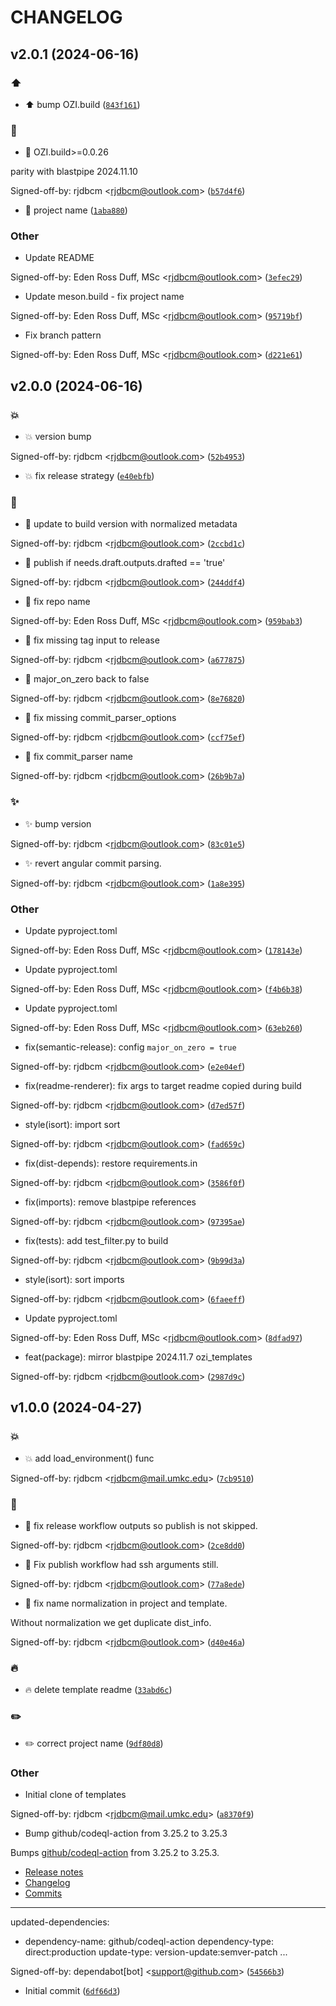 # CHANGELOG



## v2.0.1 (2024-06-16)

### :arrow_up:

* :arrow_up: bump OZI.build ([`843f161`](https://github.com/OZI-Project/ozi-templates/commit/843f161073077b5bfafcd4f052f9055e256182a2))

### :bug:

* :bug: OZI.build&gt;=0.0.26

parity with blastpipe 2024.11.10

Signed-off-by: rjdbcm &lt;rjdbcm@outlook.com&gt; ([`b57d4f6`](https://github.com/OZI-Project/ozi-templates/commit/b57d4f67aa1622ddb98ab89540b063f4924a1927))

* :bug: project name ([`1aba880`](https://github.com/OZI-Project/ozi-templates/commit/1aba8809cef1d70bc97ff9497c65cad7b5466242))

### Other

* Update README

Signed-off-by: Eden Ross Duff, MSc &lt;rjdbcm@outlook.com&gt; ([`3efec29`](https://github.com/OZI-Project/ozi-templates/commit/3efec29e2c5efdd4745e202c631649b92f62b049))

* Update meson.build - fix project name

Signed-off-by: Eden Ross Duff, MSc &lt;rjdbcm@outlook.com&gt; ([`95719bf`](https://github.com/OZI-Project/ozi-templates/commit/95719bf0abdee4f4dc7c74a332d115868bf76c3a))

* Fix branch pattern

Signed-off-by: Eden Ross Duff, MSc &lt;rjdbcm@outlook.com&gt; ([`d221e61`](https://github.com/OZI-Project/ozi-templates/commit/d221e618bca32cdf51c7dd26bb58376825d0a05b))


## v2.0.0 (2024-06-16)

### :boom:

* :boom: version bump

Signed-off-by: rjdbcm &lt;rjdbcm@outlook.com&gt; ([`52b4953`](https://github.com/OZI-Project/ozi-templates/commit/52b4953eaaf9427636b4112f5f7378678b2b0a50))

* :boom: fix release strategy ([`e40ebfb`](https://github.com/OZI-Project/ozi-templates/commit/e40ebfb305a64a15aa02f6347d8cb04f633682c3))

### :bug:

* :bug: update to build version with normalized metadata

Signed-off-by: rjdbcm &lt;rjdbcm@outlook.com&gt; ([`2ccbd1c`](https://github.com/OZI-Project/ozi-templates/commit/2ccbd1c2f0860f690280129b812f9dcb29bf031c))

* :bug: publish if needs.draft.outputs.drafted == &#39;true&#39;

Signed-off-by: rjdbcm &lt;rjdbcm@outlook.com&gt; ([`244ddf4`](https://github.com/OZI-Project/ozi-templates/commit/244ddf4c8c74955689ec9a007efa6b09f9e75165))

* :bug: fix repo name

Signed-off-by: Eden Ross Duff, MSc &lt;rjdbcm@outlook.com&gt; ([`959bab3`](https://github.com/OZI-Project/ozi-templates/commit/959bab31da5befd1e651ecb072fa7026e24cc9e9))

* :bug: fix missing tag input to release

Signed-off-by: rjdbcm &lt;rjdbcm@outlook.com&gt; ([`a677875`](https://github.com/OZI-Project/ozi-templates/commit/a6778750e5546955daf528f22283bfb77c76fd93))

* :bug: major_on_zero back to false

Signed-off-by: rjdbcm &lt;rjdbcm@outlook.com&gt; ([`8e76820`](https://github.com/OZI-Project/ozi-templates/commit/8e76820683aebe3f89f519ec2159ba815de7ca5c))

* :bug: fix missing commit_parser_options

Signed-off-by: rjdbcm &lt;rjdbcm@outlook.com&gt; ([`ccf75ef`](https://github.com/OZI-Project/ozi-templates/commit/ccf75ef7f8ccc0cf99329f5a348dc45df84c536e))

* :bug: fix commit_parser name

Signed-off-by: rjdbcm &lt;rjdbcm@outlook.com&gt; ([`26b9b7a`](https://github.com/OZI-Project/ozi-templates/commit/26b9b7a61c31170e1e77b6532d9d3ef3448a8505))

### :sparkles:

* :sparkles: bump version

Signed-off-by: rjdbcm &lt;rjdbcm@outlook.com&gt; ([`83c01e5`](https://github.com/OZI-Project/ozi-templates/commit/83c01e5f8def35badc58f7b00bba58b2fa547c94))

* :sparkles: revert angular commit parsing.

Signed-off-by: rjdbcm &lt;rjdbcm@outlook.com&gt; ([`1a8e395`](https://github.com/OZI-Project/ozi-templates/commit/1a8e3958989ed760de0494faef3c48797d13b3e4))

### Other

* Update pyproject.toml

Signed-off-by: Eden Ross Duff, MSc &lt;rjdbcm@outlook.com&gt; ([`178143e`](https://github.com/OZI-Project/ozi-templates/commit/178143e956bb251585181c680d1278b99cc98650))

* Update pyproject.toml

Signed-off-by: Eden Ross Duff, MSc &lt;rjdbcm@outlook.com&gt; ([`f4b6b38`](https://github.com/OZI-Project/ozi-templates/commit/f4b6b38ad98c1e22df02cf45c758fa7d664cd4ee))

* Update pyproject.toml

Signed-off-by: Eden Ross Duff, MSc &lt;rjdbcm@outlook.com&gt; ([`63eb260`](https://github.com/OZI-Project/ozi-templates/commit/63eb260f9e4a916d80d226b890f385ee1fd463ad))

* fix(semantic-release): config ``major_on_zero = true``

Signed-off-by: rjdbcm &lt;rjdbcm@outlook.com&gt; ([`e2e04ef`](https://github.com/OZI-Project/ozi-templates/commit/e2e04efdf3d1d93868d3d1653f547427e5b63b18))

* fix(readme-renderer): fix args to target readme copied during build

Signed-off-by: rjdbcm &lt;rjdbcm@outlook.com&gt; ([`d7ed57f`](https://github.com/OZI-Project/ozi-templates/commit/d7ed57f81d679006b0cf8125ee92d68b541e15de))

* style(isort): import sort

Signed-off-by: rjdbcm &lt;rjdbcm@outlook.com&gt; ([`fad659c`](https://github.com/OZI-Project/ozi-templates/commit/fad659c29b487e507396522e5edbb08923444ca8))

* fix(dist-depends): restore requirements.in

Signed-off-by: rjdbcm &lt;rjdbcm@outlook.com&gt; ([`3586f0f`](https://github.com/OZI-Project/ozi-templates/commit/3586f0f033a1f0d52c680c7964a5ab3b1ec8b006))

* fix(imports): remove blastpipe references

Signed-off-by: rjdbcm &lt;rjdbcm@outlook.com&gt; ([`97395ae`](https://github.com/OZI-Project/ozi-templates/commit/97395ae610647f20909152613dbd927447dc418b))

* fix(tests): add test_filter.py to build

Signed-off-by: rjdbcm &lt;rjdbcm@outlook.com&gt; ([`9b99d3a`](https://github.com/OZI-Project/ozi-templates/commit/9b99d3a060de90f41f12509e68f5b50f12705a08))

* style(isort): sort imports

Signed-off-by: rjdbcm &lt;rjdbcm@outlook.com&gt; ([`6faeeff`](https://github.com/OZI-Project/ozi-templates/commit/6faeeffed15231f5f3ac6f2f8628e78b430081d6))

* Update pyproject.toml

Signed-off-by: Eden Ross Duff, MSc &lt;rjdbcm@outlook.com&gt; ([`8dfad97`](https://github.com/OZI-Project/ozi-templates/commit/8dfad9728cb2934c388714f1e9a968000993dcd1))

* feat(package): mirror blastpipe 2024.11.7 ozi_templates

Signed-off-by: rjdbcm &lt;rjdbcm@outlook.com&gt; ([`2987d9c`](https://github.com/OZI-Project/ozi-templates/commit/2987d9c6b8ebc723ed3dc39334794c7fd764709a))


## v1.0.0 (2024-04-27)

### :boom:

* :boom: add load_environment() func

Signed-off-by: rjdbcm &lt;rjdbcm@mail.umkc.edu&gt; ([`7cb9510`](https://github.com/OZI-Project/ozi-templates/commit/7cb951045f3855ab6a301ca52d536d96e4a3f0c0))

### :bug:

* :bug: fix release workflow outputs so publish is not skipped.

Signed-off-by: rjdbcm &lt;rjdbcm@outlook.com&gt; ([`2ce8dd0`](https://github.com/OZI-Project/ozi-templates/commit/2ce8dd0f24f52f9c497dd9dd57be6bdcd917b010))

* :bug: Fix publish workflow had ssh arguments still.

Signed-off-by: rjdbcm &lt;rjdbcm@outlook.com&gt; ([`77a8ede`](https://github.com/OZI-Project/ozi-templates/commit/77a8edef6915fc3324e0ac131500747a5a8d72f1))

* :bug: fix name normalization in project and template.

Without normalization we get duplicate dist_info.

Signed-off-by: rjdbcm &lt;rjdbcm@outlook.com&gt; ([`d40e46a`](https://github.com/OZI-Project/ozi-templates/commit/d40e46ae36927546cca0fe76baa2c870ccd6a2a7))

### :fire:

* :fire: delete template readme ([`33abd6c`](https://github.com/OZI-Project/ozi-templates/commit/33abd6c51075136fb8b40ba7c81e28a2b405f236))

### :pencil2:

* :pencil2: correct project name ([`9df80d8`](https://github.com/OZI-Project/ozi-templates/commit/9df80d8511050ab6596f5b10f8d7dc41be0c0924))

### Other

* Initial clone of templates

Signed-off-by: rjdbcm &lt;rjdbcm@mail.umkc.edu&gt; ([`a8370f9`](https://github.com/OZI-Project/ozi-templates/commit/a8370f94cf621f3035ce6ac956fe96a752b005d2))

* Bump github/codeql-action from 3.25.2 to 3.25.3

Bumps [github/codeql-action](https://github.com/github/codeql-action) from 3.25.2 to 3.25.3.
- [Release notes](https://github.com/github/codeql-action/releases)
- [Changelog](https://github.com/github/codeql-action/blob/main/CHANGELOG.md)
- [Commits](https://github.com/github/codeql-action/compare/8f596b4ae3cb3c588a5c46780b86dd53fef16c52...d39d31e687223d841ef683f52467bd88e9b21c14)

---
updated-dependencies:
- dependency-name: github/codeql-action
  dependency-type: direct:production
  update-type: version-update:semver-patch
...

Signed-off-by: dependabot[bot] &lt;support@github.com&gt; ([`54566b3`](https://github.com/OZI-Project/ozi-templates/commit/54566b3f685b0a8757105c1ff8177eabdbe61d3e))

* Initial commit ([`6df66d3`](https://github.com/OZI-Project/ozi-templates/commit/6df66d3a74d25f7e06bb573249b8c065155b9358))
